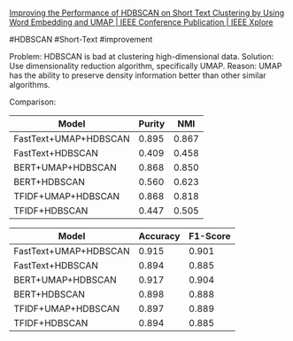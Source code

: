 [Improving the Performance of HDBSCAN on Short Text Clustering by Using Word Embedding and UMAP | IEEE Conference Publication | IEEE Xplore](https://ieeexplore.ieee.org/document/9640285)

#HDBSCAN #Short-Text #improvement 

Problem: HDBSCAN is bad at clustering high-dimensional data.
Solution: Use dimensionality reduction algorithm, specifically UMAP.
Reason: UMAP has the ability to preserve density information better than other similar algorithms.

Comparison:

| Model | Purity | NMI |
| --- | --- | --- |
| FastText+UMAP+HDBSCAN | 0.895 | 0.867 |
| FastText+HDBSCAN | 0.409 | 0.458 |
| BERT+UMAP+HDBSCAN | 0.868 | 0.850 |
| BERT+HDBSCAN | 0.560 | 0.623 |
| TFIDF+UMAP+HDBSCAN | 0.868 | 0.818 |
| TFIDF+HDBSCAN | 0.447 | 0.505 |



| Model | Accuracy | F1-Score |
| --- | --- | --- |
| FastText+UMAP+HDBSCAN | 0.915 | 0.901 |
| FastText+HDBSCAN | 0.894 | 0.885 |
| BERT+UMAP+HDBSCAN | 0.917 | 0.904 |
| BERT+HDBSCAN | 0.898 | 0.888 |
| TFIDF+UMAP+HDBSCAN | 0.897 | 0.889 |
| TFIDF+HDBSCAN | 0.894 | 0.885 |
